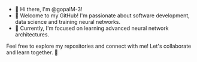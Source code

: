 - 👋 Hi there, I'm @gopalM-3!
- 👀 Welcome to my GitHub! I'm passionate about software development, data science and training neural networks.
- 🌱 Currently, I'm focused on learning advanced neural network architectures.

Feel free to explore my repositories and connect with me! Let's collaborate and learn together. 🚀

<!---
gopalM-3/gopalM-3 is a ✨ special ✨ repository because its `README.md` (this file) appears on your GitHub profile.
You can click the Preview link to take a look at your changes.
--->
